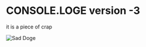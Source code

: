 # CONSOLE.LOGE version -3
it is a piece of crap

![Sad Doge](https://media.giphy.com/media/cN4QlPgacB1h6/giphy.gif)
